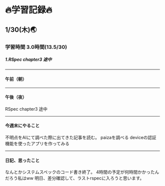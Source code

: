 # 🔥学習記録🔥
## 1/30(木)🌏
### 学習時間  3.0時間(13.5/30)
##### 1.RSpec chapter3 途中

***
#### 午前（朝）


***
#### 午後（夜）
RSpec chapter3 途中

***
#### 今週末にやること
不明点をAIにて調べた際に出てきた記事を読む。
paizaを調べる
deviceの認証機能を使ったアプリを作ってみる

***
#### 日記、思ったこと
なんとかシステムスペックのコード書き終了。
4時間の予定が何時間かかったんだろう私はww
明日、差分確認して、ラストrspecに入ろうと思います。

